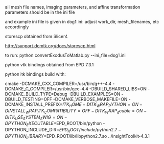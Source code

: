 
all mesh file names, imaging parameters, and affine transformation parameters should be in the ini file

and example ini file is given in dog1.ini:
 adjust work_dir, mesh_filenames, etc accordingly

storescp obtained from Slicer4

 http://support.dcmtk.org/docs/storescp.html

to run:
 python convertExodusToMatlab.py --ini_file=dog1.ini

python vtk bindings obtained from EPD 7.3.1

python itk bindings build with:

 cmake -DCMAKE_CXX_COMPILER=/usr/bin/g++-4.4 -DCMAKE_C_COMPILER=/usr/bin/gcc-4.4 -DBUILD_SHARED_LIBS=ON  -DCMAKE_BUILD_TYPE=Debug -DBUILD_EXAMPLES=ON -DBUILD_TESTING=OFF -DCMAKE_VERBOSE_MAKEFILE=ON -DCMAKE_INSTALL_PREFIX=$ITK_HOME -DITK_WRAP_PYTHON=ON -DINSTALL_WRAP_ITK_COMPATIBILITY=OFF -DITK_WRAP_double=ON -DITK_USE_SYSTEM_SWIG=ON -DPYTHON_EXECUTABLE=$EPD_ROOT/bin/python -DPYTHON_INCLUDE_DIR=$EPD_ROOT/include/python2.7 -DPYTHON_LIBRARY=$EPD_ROOT/lib/libpython2.7.so ../InsightToolkit-4.3.1
